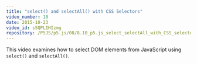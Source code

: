 ```yaml
---
title: "select() and selectAll() with CSS Selectors"
video_number: 10
date: 2015-10-23
video_id: sSQPLIHIzmg
repository: /P5JS/p5.js/08/8.10_p5.js_select_selectAll_with_CSS_selectors
---
```


This video examines how to select DOM elements from JavaScript using `select()` and `selectAll()`.
